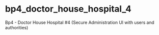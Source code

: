 # bp4_doctor_house_hospital_4
Bp4 - Doctor House Hospital #4 (Secure Administration UI with users and authorities)
